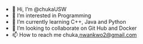 - 👋 Hi, I’m @chukaUSW
- 👀 I’m interested in Programming
- 🌱 I’m currently learning C++, Java and Python
- 💞️ I’m looking to collaborate on Git Hub and Docker
- 📫 How to reach me chuka,nwankwo2@gmail.com

<!---
chukaUSW/chukaUSW is a ✨ special ✨ repository because its `README.md` (this file) appears on your GitHub profile.
You can click the Preview link to take a look at your changes.
--->
